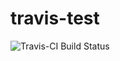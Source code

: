 # travis-test
![Travis-CI Build Status](https://travis-ci.org/troymoench/travis-test.svg?branch=master)

